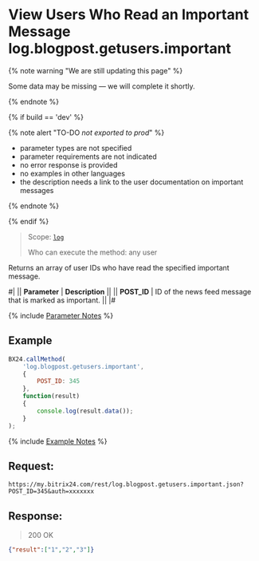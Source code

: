 # View Users Who Read an Important Message log.blogpost.getusers.important

{% note warning "We are still updating this page" %}

Some data may be missing — we will complete it shortly.

{% endnote %}

{% if build == 'dev' %}

{% note alert "TO-DO _not exported to prod_" %}

- parameter types are not specified
- parameter requirements are not indicated
- no error response is provided
- no examples in other languages
- the description needs a link to the user documentation on important messages

{% endnote %}

{% endif %}

> Scope: [`log`](../scopes/permissions.md)
>
> Who can execute the method: any user

Returns an array of user IDs who have read the specified important message.

#|
|| **Parameter** | **Description** ||
|| **POST_ID** | ID of the news feed message that is marked as important. ||
|#

{% include [Parameter Notes](../../_includes/required.md) %}

## Example

```js
BX24.callMethod(
    'log.blogpost.getusers.important',
    {
        POST_ID: 345
    },
    function(result)
    {
        console.log(result.data());
    }
);
```
{% include [Example Notes](../../_includes/examples.md) %}

## Request:

```http
https://my.bitrix24.com/rest/log.blogpost.getusers.important.json?POST_ID=345&auth=xxxxxxx
```

## Response:

> 200 OK

```json
{"result":["1","2","3"]}
```